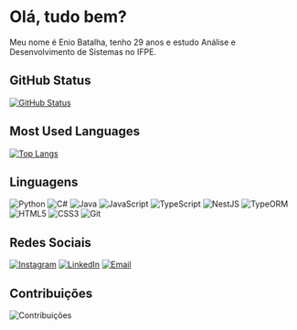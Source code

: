 # Olá, tudo bem?

Meu nome é Enio Batalha, tenho 29 anos e estudo Análise e Desenvolvimento de Sistemas no IFPE.

## GitHub Status

[![GitHub Status](https://github-readme-stats.vercel.app/api?username=eniobatalha&show_icons=true&theme=dark)](https://github.com/eniobatalha)

## Most Used Languages

[![Top Langs](https://github-readme-stats.vercel.app/api/top-langs/?username=eniobatalha&layout=compact&theme=dark)](https://github.com/eniobatalha)

## Linguagens

![Python](https://img.shields.io/badge/-Python-blue)
![C#](https://img.shields.io/badge/-C%23-brightgreen)
![Java](https://img.shields.io/badge/-Java-red)
![JavaScript](https://img.shields.io/badge/-JavaScript-yellow)
![TypeScript](https://img.shields.io/badge/-TypeScript-blue)
![NestJS](https://img.shields.io/badge/-NestJS-red)
![TypeORM](https://img.shields.io/badge/-TypeORM-green)
![HTML5](https://img.shields.io/badge/-HTML5-orange)
![CSS3](https://img.shields.io/badge/-CSS3-blue)
![Git](https://img.shields.io/badge/-Git-black)

## Redes Sociais

[![Instagram](https://img.shields.io/badge/-Instagram-orange?style=flat-square&logo=instagram&logoColor=white)](https://www.instagram.com/eniobatalha)
[![LinkedIn](https://img.shields.io/badge/-LinkedIn-blue?style=flat-square&logo=linkedin&logoColor=white)](https://www.linkedin.com/in/eniobatalha)
[![Email](https://img.shields.io/badge/-Email-red?style=flat-square&logo=gmail&logoColor=white)](mailto:eniobatalha@gmail.com)

## Contribuições

![Contribuições](https://github-readme-streak-stats.herokuapp.com/?user=eniobatalha&theme=dark)
